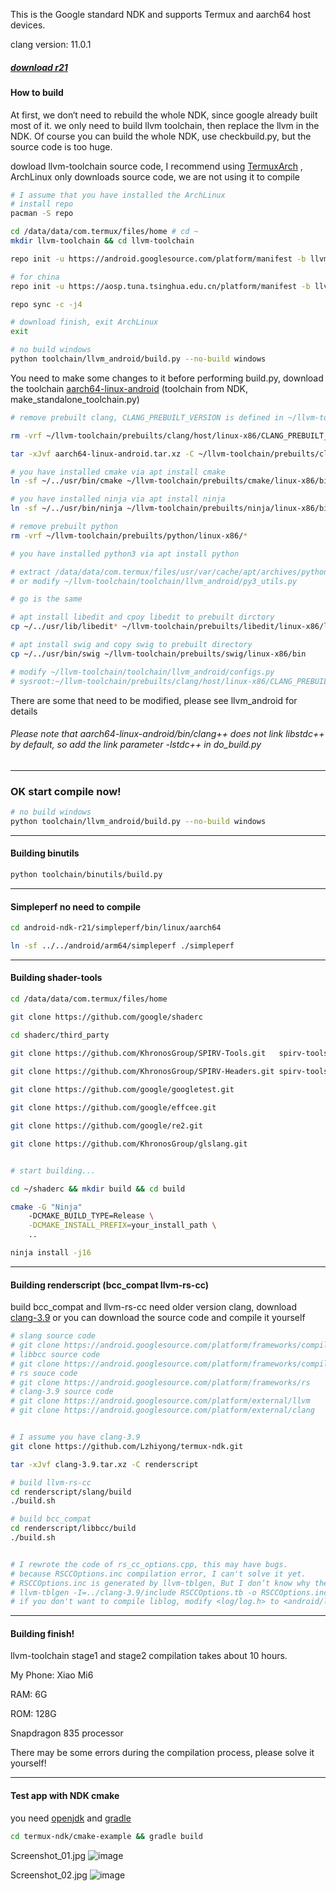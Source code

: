 This is the Google standard NDK and supports Termux and aarch64 host devices.

clang version: 11.0.1
##### [download r21](https://github.com/Lzhiyong/termux-ndk/releases)


####  How to build
At first, we don‘t need to rebuild the whole NDK, since google already built most of it.
we only need to build llvm toolchain, then replace the llvm in the NDK.
Of course you can build the whole NDK, use checkbuild.py, but the source code is too huge.

dowload llvm-toolchain source code, 
I recommend using [TermuxArch](https://github.com/SDRausty/TermuxArch)
, ArchLinux only downloads source code, we are not using it to compile
```bash
# I assume that you have installed the ArchLinux
# install repo
pacman -S repo 

cd /data/data/com.termux/files/home # cd ~
mkdir llvm-toolchain && cd llvm-toolchain

repo init -u https://android.googlesource.com/platform/manifest -b llvm-toolchain

# for china
repo init -u https://aosp.tuna.tsinghua.edu.cn/platform/manifest -b llvm-toolchain

repo sync -c -j4

# download finish, exit ArchLinux
exit

# no build windows
python toolchain/llvm_android/build.py --no-build windows
```
You need to make some changes to it before performing build.py, 
download the toolchain [aarch64-linux-android](https://github.com/Lzhiyong/termux-ndk/releases)
 (toolchain from NDK, make_standalone_toolchain.py)
```bash
# remove prebuilt clang, CLANG_PREBUILT_VERSION is defined in ~/llvm-toolchain/toolchain/llvm_android/constants.py

rm -vrf ~/llvm-toolchain/prebuilts/clang/host/linux-x86/CLANG_PREBUILT_VERSION/*

tar -xJvf aarch64-linux-android.tar.xz -C ~/llvm-toolchain/prebuilts/clang/host/linux-x86/CLANG_PREBUILT_VERSION

# you have installed cmake via apt install cmake
ln -sf ~/../usr/bin/cmake ~/llvm-toolchain/prebuilts/cmake/linux-x86/bin/cmake

# you have installed ninja via apt install ninja
ln -sf ~/../usr/bin/ninja ~/llvm-toolchain/prebuilts/ninja/linux-x86/bin/ninja

# remove prebuilt python
rm -vrf ~/llvm-toolchain/prebuilts/python/linux-x86/*

# you have installed python3 via apt install python

# extract /data/data/com.termux/files/usr/var/cache/apt/archives/python_3.8.2_aarch64.deb to ~/llvm-toolchain/prebuilts/python/linux-x86
# or modify ~/llvm-toolchain/toolchain/llvm_android/py3_utils.py 

# go is the same

# apt install libedit and cpoy libedit to prebuilt dirctory
cp ~/../usr/lib/libedit* ~/llvm-toolchain/prebuilts/libedit/linux-x86/lib

# apt install swig and copy swig to prebuilt directory
cp ~/../usr/bin/swig ~/llvm-toolchain/prebuilts/swig/linux-x86/bin

# modify ~/llvm-toolchain/toolchain/llvm_android/configs.py 
# sysroot:~/llvm-toolchain/prebuilts/clang/host/linux-x86/CLANG_PREBUILT_VERSION/sysroot
```
There are some that need to be modified, please see llvm_android for details
###### Please note that aarch64-linux-android/bin/clang++ does not link libstdc++ by default, so add the link parameter -lstdc++ in do_build.py

 **** 
###  OK start compile now!
```bash
# no build windows
python toolchain/llvm_android/build.py --no-build windows
```

 **** 
#### Building binutils
```bash
python toolchain/binutils/build.py
```

 **** 
#### Simpleperf no need to compile
```bash
cd android-ndk-r21/simpleperf/bin/linux/aarch64

ln -sf ../../android/arm64/simpleperf ./simpleperf

```

 **** 
#### Building shader-tools
```bash
cd /data/data/com.termux/files/home

git clone https://github.com/google/shaderc

cd shaderc/third_party

git clone https://github.com/KhronosGroup/SPIRV-Tools.git   spirv-tools

git clone https://github.com/KhronosGroup/SPIRV-Headers.git spirv-tools/external/spirv-headers
    
git clone https://github.com/google/googletest.git

git clone https://github.com/google/effcee.git

git clone https://github.com/google/re2.git

git clone https://github.com/KhronosGroup/glslang.git


# start building...

cd ~/shaderc && mkdir build && cd build

cmake -G "Ninja" 
	-DCMAKE_BUILD_TYPE=Release \
	-DCMAKE_INSTALL_PREFIX=your_install_path \
	..

ninja install -j16
```

 **** 
#### Building renderscript (bcc_compat llvm-rs-cc)
build bcc_compat and llvm-rs-cc need older version clang, download [clang-3.9](https://github.com/Lzhiyong/termux-ndk/releases)
 or you can download the source code and compile it yourself

```bash
# slang source code
# git clone https://android.googlesource.com/platform/frameworks/compile/slang
# libbcc source code
# git clone https://android.googlesource.com/platform/frameworks/compile/libbcc
# rs souce code
# git clone https://android.googlesource.com/platform/frameworks/rs
# clang-3.9 source code
# git clone https://android.googlesource.com/platform/external/llvm
# git clone https://android.googlesource.com/platform/external/clang


# I assume you have clang-3.9
git clone https://github.com/Lzhiyong/termux-ndk.git

tar -xJvf clang-3.9.tar.xz -C renderscript

# build llvm-rs-cc
cd renderscript/slang/build
./build.sh

# build bcc_compat
cd renderscript/libbcc/build
./build.sh


# I rewrote the code of rs_cc_options.cpp, this may have bugs.
# because RSCCOptions.inc compilation error, I can't solve it yet.
# RSCCOptions.inc is generated by llvm-tblgen, But I don’t know why there is an error
# llvm-tblgen -I=../clang-3.9/include RSCCOptions.tb -o RSCCOptions.inc
# if you don't want to compile liblog, modify <log/log.h> to <android/log>
```
 **** 
#### Building finish!
llvm-toolchain stage1 and stage2 compilation takes about 10 hours.

My Phone: Xiao Mi6 

RAM: 6G

ROM: 128G

Snapdragon 835 processor

There may be some errors during the compilation process, please solve it yourself!

 **** 
#### Test app with NDK cmake
you need [openjdk](https://github.com/Lzhiyong/termux-ndk/releases)
 and [gradle](https://gradle.org)

```bash
cd termux-ndk/cmake-example && gradle build
```

Screenshot_01.jpg
![image](https://github.com/Lzhiyong/termux-ndk/blob/master/screenshot/Screenshot_01.jpg)

Screenshot_02.jpg
![image](https://github.com/Lzhiyong/termux-ndk/blob/master/screenshot/Screenshot_02.jpg)


